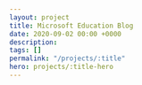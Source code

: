 ```yaml
---
layout: project
title: Microsoft Education Blog
date: 2020-09-02 00:00 +0000
description:
tags: []
permalink: "/projects/:title"
hero: projects/:title-hero
---
```

